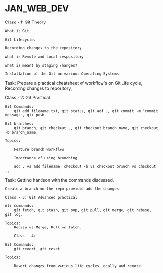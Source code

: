 # JAN_WEB_DEV

Class - 1: Git Theory

    What is Git

    Git Lifecycle.

    Recording changes to the repository

    what is Remote and Local respository

    what is meant by staging changes?

    Installation of the Git on various Operating Systems.

Task: Prepare a practical cheatsheet of workflow's on Git Life cycle, Recording changes to repository, 

Class - 2: Git Practical

    Git Commands:
        git add filename.txt, git status, git add ., git commit -m "commit message", git push

    Git branches:
        git branch, git checkout ., git checkout branch_name, git checkout -b branch_name, 

    Topics: 

        Feature branch workflow

        Importance of using branching

        add . vs add filename, checkout -b vs checkout branch vs checkout ., 

Task: Getting handson with the commands discussed.

    Create a branch on the repo provided add the changes.

    Class - 3: Git Advanced practical

    Git Commands:
        git fetch, git stash, git pop, git pull, git merge, git rebase, git log.

    Topics: 
        Rebase vs Merge, Pull vs fetch.

        Class - 4: 

    Git Commands:
        git revert, git reset.

    Topics:

        Revert changes from various life cycles locally and remote.
